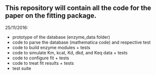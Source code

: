 ## This repository will contain all the code for the paper on the fitting package.

25/11/2016:
 - prototype of the database (enzyme_data folder)
 - code to parse the database (mathematica code) and respective test
 - code to build enzyme modules + tests
 - code to simulate Km, kcat, Kd, dkd, and Keq data + tests
 - code to configure fit +  tests
 - code to treat fit results + tests
 - test suite

